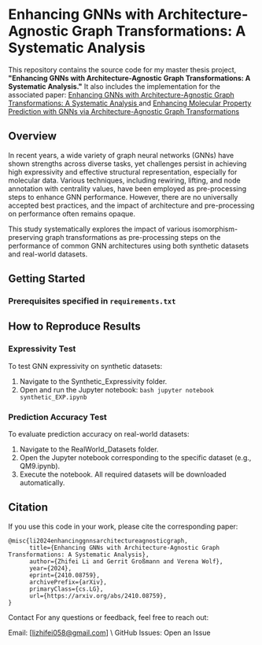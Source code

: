 # Enhancing GNNs with Architecture-Agnostic Graph Transformations: A Systematic Analysis

This repository contains the source code for my master thesis project, **"Enhancing GNNs with Architecture-Agnostic Graph Transformations: A Systematic Analysis."** It also includes the implementation for the associated paper: [Enhancing GNNs with Architecture-Agnostic Graph Transformations: A Systematic Analysis
](https://arxiv.org/abs/2410.08759) and [Enhancing Molecular Property Prediction with GNNs via Architecture-Agnostic Graph Transformations](https://openreview.net/forum?id=Xp4vZ3eAwd&referrer=%5Bthe%20profile%20of%20Zhifei%20Li%5D(%2Fprofile%3Fid%3D~Zhifei_Li4))

## Overview

In recent years, a wide variety of graph neural networks (GNNs) have shown strengths across diverse tasks, yet challenges persist in achieving high expressivity and effective structural representation, especially for molecular data. Various techniques, including rewiring, lifting, and node annotation with centrality values, have been employed as pre-processing steps to enhance GNN performance. However, there are no universally accepted best practices, and the impact of architecture and pre-processing on performance often remains opaque.

This study systematically explores the impact of various isomorphism-preserving graph transformations as pre-processing steps on the performance of common GNN architectures using both synthetic datasets and real-world datasets. 
    

## Getting Started

### Prerequisites specified in `requirements.txt`


## How to Reproduce Results
### Expressivity Test
To test GNN expressivity on synthetic datasets:

1. Navigate to the Synthetic_Expressivity folder.
2. Open and run the Jupyter notebook:
``` bash jupyter notebook synthetic_EXP.ipynb ```

### Prediction Accuracy Test
To evaluate prediction accuracy on real-world datasets:

1. Navigate to the RealWorld_Datasets folder.
2. Open the Jupyter notebook corresponding to the specific dataset (e.g., QM9.ipynb).
3. Execute the notebook. All required datasets will be downloaded automatically.

## Citation
If you use this code in your work, please cite the corresponding paper:

```
@misc{li2024enhancinggnnsarchitectureagnosticgraph,
      title={Enhancing GNNs with Architecture-Agnostic Graph Transformations: A Systematic Analysis}, 
      author={Zhifei Li and Gerrit Großmann and Verena Wolf},
      year={2024},
      eprint={2410.08759},
      archivePrefix={arXiv},
      primaryClass={cs.LG},
      url={https://arxiv.org/abs/2410.08759}, 
}
```

Contact
For any questions or feedback, feel free to reach out:

Email: [lizhifei058@gmail.com]  \\
GitHub Issues: Open an Issue
